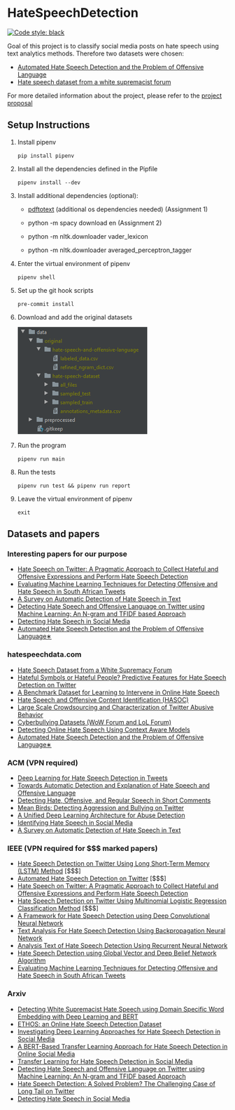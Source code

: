 # HateSpeechDetection
[![Code style: black](https://img.shields.io/badge/code%20style-black-000000.svg)](https://github.com/psf/black)

Goal of this project is to classify social media posts on hate speech using text analytics methods. Therefore two
datasets were chosen:

- [Automated Hate Speech Detection and the Problem of Offensive Language](https://github.com/t-davidson/hate-speech-and-offensive-language)
- [Hate speech dataset from a white supremacist forum](https://github.com/Vicomtech/hate-speech-dataset)

For more detailed information about the project, please refer to the [project proposal](https://github.com/fidsusj/HateSpeechDetection/blob/main/docs/proposal/project-proposal.pdf)

## Setup Instructions

1. Install pipenv

       pip install pipenv
        
2. Install all the dependencies defined in the Pipfile        
        
       pipenv install --dev
       
3. Install additional dependencies (optional):
        
   - [pdftotext](https://pypi.org/project/pdftotext/) (additional os dependencies needed) (Assignment 1)
        
   - python -m spacy download en (Assignment 2)
   
   - python -m nltk.downloader vader_lexicon
   
   - python -m nltk.downloader averaged_perceptron_tagger
        
4. Enter the virtual environment of pipenv

       pipenv shell

5. Set up the git hook scripts
       
       pre-commit install
       
6. Download and add the original datasets

    ![data folder structure](./docs/img/data.png)

7. Run the program

       pipenv run main
       
8. Run the tests

       pipenv run test && pipenv run report
       
9. Leave the virtual environment of pipenv

       exit

## Datasets and papers

### Interesting papers for our purpose
- [Hate Speech on Twitter: A Pragmatic Approach to Collect Hateful and Offensive Expressions and Perform Hate Speech Detection](https://ieeexplore.ieee.org/document/8292838)
- [Evaluating Machine Learning Techniques for Detecting Offensive and Hate Speech in South African Tweets](https://ieeexplore.ieee.org/document/8963960)
- [A Survey on Automatic Detection of Hate Speech in Text](https://dl.acm.org/doi/pdf/10.1145/3232676)
- [Detecting Hate Speech and Offensive Language on Twitter using Machine Learning: An N-gram and TFIDF based Approach](https://arxiv.org/pdf/1809.08651.pdf)
- [Detecting Hate Speech in Social Media](https://arxiv.org/pdf/1712.06427.pdf)
- [Automated Hate Speech Detection and the Problem of Offensive Language∗](https://arxiv.org/pdf/1703.04009.pdf)

### hatespeechdata.com

- [Hate Speech Dataset from a White Supremacy Forum](https://arxiv.org/pdf/1703.04009.pdf)
- [Hateful Symbols or Hateful People? Predictive Features for Hate Speech Detection on Twitter](https://www.aclweb.org/anthology/N16-2013.pdf)
- [A Benchmark Dataset for Learning to Intervene in Online Hate Speech](https://arxiv.org/pdf/1909.04251.pdf)
- [Hate Speech and Offensive Content Identification (HASOC)](https://dl.acm.org/doi/pdf/10.1145/3368567.3368584)
- [Large Scale Crowdsourcing and Characterization of Twitter Abusive Behavior](https://arxiv.org/pdf/1802.00393.pdf)
- [Cyberbullying Datasets (WoW Forum and LoL Forum)](https://aisel.aisnet.org/cgi/viewcontent.cgi?article=1061&context=ecis2016_rp)
- [Detecting Online Hate Speech Using Context Aware Models](https://arxiv.org/pdf/1710.07395.pdf)
- [Automated Hate Speech Detection and the Problem of Offensive Language∗](https://arxiv.org/pdf/1703.04009.pdf)
    
### ACM (VPN required)

- [Deep Learning for Hate Speech Detection in Tweets](https://dl.acm.org/doi/pdf/10.1145/3041021.3054223)
- [Towards Automatic Detection and Explanation of Hate Speech and Offensive Language](https://dl.acm.org/doi/pdf/10.1145/3375708.3380312)
- [Detecting Hate, Offensive, and Regular Speech in Short Comments](https://dl.acm.org/doi/pdf/10.1145/3126858.3131576)
- [Mean Birds: Detecting Aggression and Bullying on Twitter](https://dl.acm.org/doi/pdf/10.1145/3091478.3091487)
- [A Unified Deep Learning Architecture for Abuse Detection](https://dl.acm.org/doi/pdf/10.1145/3292522.3326028)
- [Identifying Hate Speech in Social Media](https://dl.acm.org/doi/pdf/10.1145/3155212)
- [A Survey on Automatic Detection of Hate Speech in Text](https://dl.acm.org/doi/pdf/10.1145/3232676)

### IEEE (VPN required for $$$ marked papers)

- [Hate Speech Detection on Twitter Using Long Short-Term Memory (LSTM) Method](https://ieeexplore.ieee.org/document/9003992) [$$$]
- [Automated Hate Speech Detection on Twitter](https://ieeexplore.ieee.org/document/9128428) [$$$]
- [Hate Speech on Twitter: A Pragmatic Approach to Collect Hateful and Offensive Expressions and Perform Hate Speech Detection](https://ieeexplore.ieee.org/document/8292838)
- [Hate Speech Detection on Twitter Using Multinomial Logistic Regression Classification Method](https://ieeexplore.ieee.org/document/8980379) [$$$]
- [A Framework for Hate Speech Detection using Deep Convolutional Neural Network](https://ieeexplore.ieee.org/document/9253658)
- [Text Analysis For Hate Speech Detection Using Backpropagation Neural Network](https://ieeexplore.ieee.org/document/8712109)
- [Analysis Text of Hate Speech Detection Using Recurrent Neural Network](https://ieeexplore.ieee.org/document/8712104)
- [Hate Speech Detection using Global Vector and Deep Belief Network Algorithm](https://ieeexplore.ieee.org/document/9245467)
- [Evaluating Machine Learning Techniques for Detecting Offensive and Hate Speech in South African Tweets](https://ieeexplore.ieee.org/document/8963960)

### Arxiv

- [Detecting White Supremacist Hate Speech using Domain Specific Word Embedding with Deep Learning and BERT](https://arxiv.org/pdf/2010.00357.pdf)
- [ETHOS: an Online Hate Speech Detection Dataset](https://arxiv.org/pdf/2006.08328.pdf)
- [Investigating Deep Learning Approaches for Hate Speech Detection in Social Media ](https://arxiv.org/ftp/arxiv/papers/2005/2005.14690.pdf)
- [A BERT-Based Transfer Learning Approach for Hate Speech Detection in Online Social Media](https://arxiv.org/pdf/1910.12574.pdf)
- [Transfer Learning for Hate Speech Detection in Social Media](https://arxiv.org/pdf/1906.03829.pdf)
- [Detecting Hate Speech and Offensive Language on Twitter using Machine Learning: An N-gram and TFIDF based Approach](https://arxiv.org/pdf/1809.08651.pdf)
- [Hate Speech Detection: A Solved Problem? The Challenging Case of Long Tail on Twitter](https://arxiv.org/pdf/1803.03662.pdf)
- [Detecting Hate Speech in Social Media](https://arxiv.org/pdf/1712.06427.pdf)
